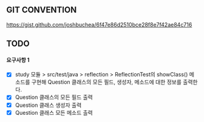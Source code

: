 ## GIT CONVENTION
https://gist.github.com/joshbuchea/6f47e86d2510bce28f8e7f42ae84c716

## TODO
#### 요구사항 1
- [x] study 모듈 > src/test/java > reflection > ReflectionTest의 showClass() 메소드를 구현해 Question 클래스의 모든 필드, 생성자, 메소드에 대한 정보를 출력한다.
- [x] Question 클래스의 모든 필드 출력
- [x] Question 클래스 생성자 출력
- [x] Question 클래스 모든 메소드 출력